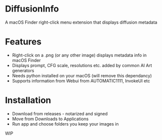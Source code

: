 # DiffusionInfo
A macOS Finder right-click menu extension that displays diffusion metadata

# Features
- Right-click on a .png (or any other image) displays metadata info in macOS Finder
- Displays prompt, CFG scale, resolutions etc. added by common AI Art generators
- Needs python installed on your macOS (will remove this dependancy)
- Supports information from Webui from AUTOMATIC1111, InvokeUI etc 

# Installation
- Download from releases - notarized and signed
- Move from Downloads to Applications
- Run app and choose folders you keep your images in

WIP